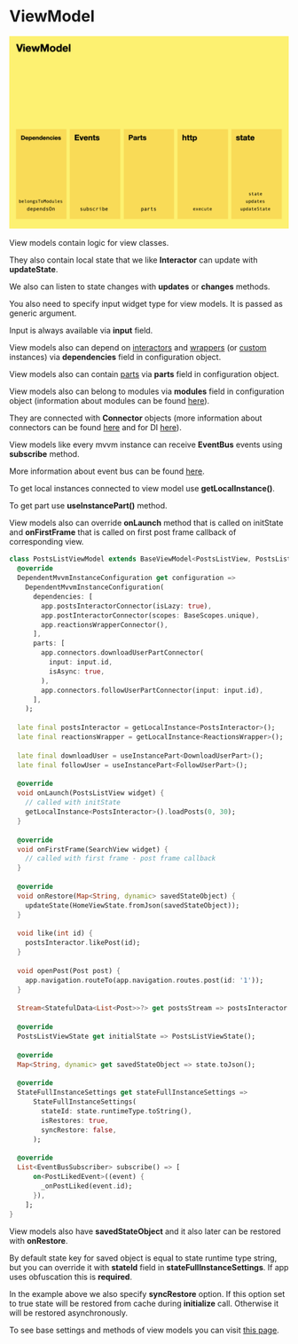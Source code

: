 # ViewModel

<img src="doc_images/view_model.png" alt="view_model" width="600"/>

View models contain logic for view classes.

They also contain local state that we like <b>Interactor</b> can update with <b>updateState</b>.

We also can listen to state changes with <b>updates</b> or <b>changes</b> methods.

You also need to specify input widget type for view models. It is passed as generic argument.

Input is always available via <b>input</b> field.

View models also can depend on [interactors](./interactor.md) and [wrappers](./wrapper.md) (or [custom](./custom_instance.md) instances) via <b>dependencies</b> field in configuration object.

View models also can contain [parts](./instance_part.md) via <b>parts</b> field in configuration object.

View models also can belong to modules via <b>modules</b> field in configuration object (information about modules can be found [here](./di.md)).

They are connected with <b>Connector</b> objects (more information about connectors can be found [here](./connectors.md) and for DI [here](./di.md)).

View models like every mvvm instance can receive <b>EventBus</b> events using <b>subscribe</b> method.

More information about event bus can be found [here](./event_bus.md).

To get local instances connected to view model use <b>getLocalInstance<T>()</b>.

To get part use <b>useInstancePart<T>()</b> method.

View models also can override <b>onLaunch</b> method that is called on initState 
and <b>onFirstFrame</b> that is called on first post frame callback of corresponding view.

```dart
class PostsListViewModel extends BaseViewModel<PostsListView, PostsListViewState> {
  @override
  DependentMvvmInstanceConfiguration get configuration =>
    DependentMvvmInstanceConfiguration(
      dependencies: [
        app.postsInteractorConnector(isLazy: true),
        app.postInteractorConnector(scopes: BaseScopes.unique),
        app.reactionsWrapperConnector(),
      ],
      parts: [
        app.connectors.downloadUserPartConnector(
          input: input.id,
          isAsync: true,
        ),
        app.connectors.followUserPartConnector(input: input.id),
      ],
    );

  late final postsInteractor = getLocalInstance<PostsInteractor>();
  late final reactionsWrapper = getLocalInstance<ReactionsWrapper>();

  late final downloadUser = useInstancePart<DownloadUserPart>();
  late final followUser = useInstancePart<FollowUserPart>();

  @override
  void onLaunch(PostsListView widget) {
    // called with initState
    getLocalInstance<PostsInteractor>().loadPosts(0, 30);
  }

  @override
  void onFirstFrame(SearchView widget) {
    // called with first frame - post frame callback
  }

  @override
  void onRestore(Map<String, dynamic> savedStateObject) {
    updateState(HomeViewState.fromJson(savedStateObject));
  }

  void like(int id) {
    postsInteractor.likePost(id);
  }

  void openPost(Post post) {
    app.navigation.routeTo(app.navigation.routes.post(id: '1'));
  }

  Stream<StatefulData<List<Post>>?> get postsStream => postsInteractor.updates((state) => state.posts);

  @override
  PostsListViewState get initialState => PostsListViewState();

  @override
  Map<String, dynamic> get savedStateObject => state.toJson();

  @override
  StateFullInstanceSettings get stateFullInstanceSettings =>
      StateFullInstanceSettings(
        stateId: state.runtimeType.toString(),
        isRestores: true,
        syncRestore: false,
      );

  @override
  List<EventBusSubscriber> subscribe() => [
      on<PostLikedEvent>((event) {
        _onPostLiked(event.id);
      }),
    ];
}
```

View models also have <b>savedStateObject</b> and it also later can be restored with <b>onRestore</b>.

By default state key for saved object is equal to state runtime type string, but you can override it with <b>stateId</b> field in <b>stateFullInstanceSettings</b>.
If app uses obfuscation this is <b>required</b>.

In the example above we also specify <b>syncRestore</b> option. If this option set to true state will be restored from cache during <b>initialize</b> call.
Otherwise it will be restored asynchronously.

To see base settings and methods of view models you can visit [this page](./mvvm_instance.md).